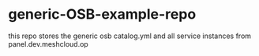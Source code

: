 # generic-OSB-example-repo
this repo stores the generic osb catalog.yml and all service instances from panel.dev.meshcloud.op
